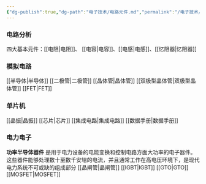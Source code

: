 ```yaml
---
{"dg-publish":true,"dg-path":"电子技术/电路元件.md","permalink":"/电子技术/电路元件/","dgPassFrontmatter":true,"noteIcon":"","created":"2024-05-21T15:20:28.531+08:00","updated":"2024-10-28T12:56:31.063+08:00"}
---
```


### 电路分析
四大基本元件：[[电阻\|电阻]]、 [[电容\|电容]]、[[电感\|电感]]、[[忆阻器\|忆阻器]]

### 模拟电路
[[半导体\|半导体]]
[[二极管\|二极管]]
[[晶体管\|晶体管]]
[[双极型晶体管\|双极型晶体管]]
[[FET\|FET]]

### 单片机
[[晶振\|晶振]]
[[芯片\|芯片]]
[[集成电路\|集成电路]]
[[数据手册\|数据手册]]
### 电力电子
**功率半导体器件**
是用于电力设备的电能变换和控制电路方面大功率的电子器件。这些器件能够处理数十至数千安培的电流，并且通常工作在高电压环境下，是现代电力系统不可或缺的组成部分
[[晶闸管\|晶闸管]]
[[IGBT\|IGBT]]
[[GTO\|GTO]]
[[MOSFET\|MOSFET]]


